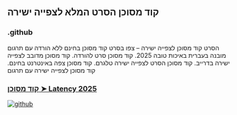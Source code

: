 ## קוד מסוכן הסרט המלא לצפייה ישירה

### .github

הסרט קוד מסוכן לצפייה ישירה – צפו בסרט קוד מסוכן בחינם ללא הורדה עם תרגום מובנה בעברית באיכות טובה 2025. קוד מסוכן סרט להורדה. קוד מסוכן מדובב לצפייה ישירה בדרייב. קוד מסוכן הסרט לצפייה ישירה טלגרם. קוד מסוכן צפה באינטרנט בחינם. קוד מסוכן לצפייה ישירה עם תרגום

### [קוד מסוכן ➤ Latency 2025](https://watching4khdmovies.blogspot.com/2025/08/latency-he.html)

<a href="https://watching4khdmovies.blogspot.com/2025/08/latency-he.html" rel="nofollow"><img src="https://image.tmdb.org/t/p/w1280/3pmMWy4odxt4ykbZoyd8JloXsoe.jpg" alt="github" data-canonical-src="https://image.tmdb.org/t/p/w1280/3pmMWy4odxt4ykbZoyd8JloXsoe.jpg" style="max-width: 100%;"></a>
